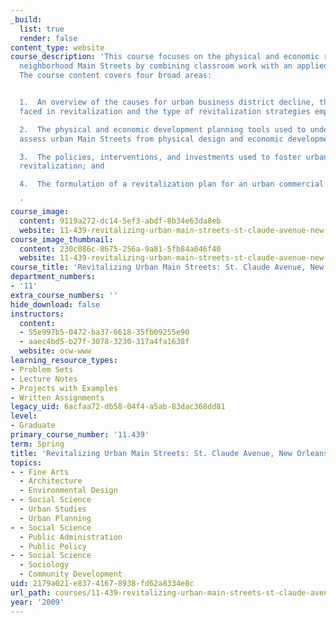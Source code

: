 ```yaml
---
_build:
  list: true
  render: false
content_type: website
course_description: 'This course focuses on the physical and economic renewal of urban
  neighborhood Main Streets by combining classroom work with an applied class project.
  The course content covers four broad areas:


  1.  An overview of the causes for urban business district decline, the challenges
  faced in revitalization and the type of revitalization strategies employed;

  2.  The physical and economic development planning tools used to understand and
  assess urban Main Streets from physical design and economic development perspectives;

  3.  The policies, interventions, and investments used to foster urban commercial
  revitalization; and

  4.  The formulation of a revitalization plan for an urban commercial district.

  '
course_image:
  content: 9119a272-dc14-5ef3-abdf-8b34e63da8eb
  website: 11-439-revitalizing-urban-main-streets-st-claude-avenue-new-orleans-spring-2009
course_image_thumbnail:
  content: 230c086c-8675-256a-9a81-5fb84a046f40
  website: 11-439-revitalizing-urban-main-streets-st-claude-avenue-new-orleans-spring-2009
course_title: 'Revitalizing Urban Main Streets: St. Claude Avenue, New Orleans'
department_numbers:
- '11'
extra_course_numbers: ''
hide_download: false
instructors:
  content:
  - 55e997b5-0472-ba37-6618-35fb09255e90
  - aaec4bd5-b27f-3078-3230-317a4fa1638f
  website: ocw-www
learning_resource_types:
- Problem Sets
- Lecture Notes
- Projects with Examples
- Written Assignments
legacy_uid: 6acfaa72-db58-04f4-a5ab-83dac368dd81
level:
- Graduate
primary_course_number: '11.439'
term: Spring
title: 'Revitalizing Urban Main Streets: St. Claude Avenue, New Orleans'
topics:
- - Fine Arts
  - Architecture
  - Environmental Design
- - Social Science
  - Urban Studies
  - Urban Planning
- - Social Science
  - Public Administration
  - Public Policy
- - Social Science
  - Sociology
  - Community Development
uid: 2179a021-e837-4167-8938-fd62a8334e8c
url_path: courses/11-439-revitalizing-urban-main-streets-st-claude-avenue-new-orleans-spring-2009
year: '2009'
---
```

